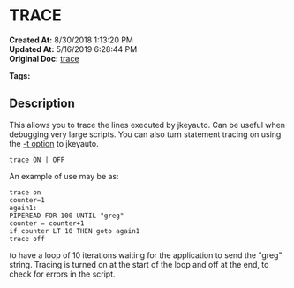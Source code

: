 # TRACE

**Created At:** 8/30/2018 1:13:20 PM  
**Updated At:** 5/16/2019 6:28:44 PM  
**Original Doc:** [trace](https://docs.jbase.com/48575-jkeyauto/trace)  

**Tags:**
<badge text='program profiling' vertical='middle' />

## Description

This allows you to trace the lines executed by jkeyauto. Can be useful when debugging very large scripts. You can also turn statement tracing on using the [-t option](options) to jkeyauto.

```
trace ON | OFF
```

An example of use may be as:

```
trace on
counter=1
again1:
PIPEREAD FOR 100 UNTIL "greg"
counter = counter+1
if counter LT 10 THEN goto again1
trace off
```

to have a loop of 10 iterations waiting for the application to send the "greg" string. Tracing is turned on at the start of the loop and off at the end, to check for errors in the script.
